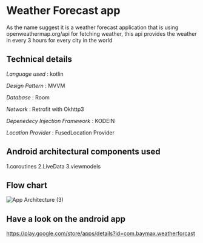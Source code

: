 # Weather Forecast app

As the name suggest it is a weather forecast application that is using openweathermap.org/api for fetching weather, this api provides the weather in every 3 hours for every city in the world


## Technical details

*Language used* : kotlin

*Design Pattern* : MVVM

*Database* : Room

*Network* : Retrofit with Okhttp3 

*Depenedecy Injection Framework* : KODEIN

*Location Provider* : FusedLocation Provider


## Android architectural components used

1.coroutines
2.LiveData
3.viewmodels


## Flow chart

![App Architecture (3)](https://user-images.githubusercontent.com/24757345/84696274-e19fe200-af69-11ea-91dd-f0d81238be11.png)



## Have a look on the android app

https://play.google.com/store/apps/details?id=com.baymax.weatherforcast

